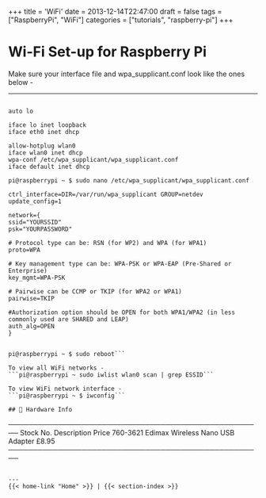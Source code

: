 +++
title = 'WiFi'
date = 2013-12-14T22:47:00
draft = false
tags = ["RaspberryPi", "WiFi"]
categories = ["tutorials", "raspberry-pi"]
+++

# Wi-Fi Set-up for Raspberry Pi

Make sure your interface file and wpa_supplicant.conf look like the ones below -

---
```pi@raspberrypi ~ $ sudo nano /etc/network/interfaces

auto lo

iface lo inet loopback
iface eth0 inet dhcp

allow-hotplug wlan0
iface wlan0 inet dhcp
wpa-conf /etc/wpa_supplicant/wpa_supplicant.conf
iface default inet dhcp

pi@raspberrypi ~ $ sudo nano /etc/wpa_supplicant/wpa_supplicant.conf

ctrl_interface=DIR=/var/run/wpa_supplicant GROUP=netdev
update_config=1

network={
ssid="YOURSSID"
psk="YOURPASSWORD"

# Protocol type can be: RSN (for WP2) and WPA (for WPA1)
proto=WPA

# Key management type can be: WPA-PSK or WPA-EAP (Pre-Shared or Enterprise)
key_mgmt=WPA-PSK

# Pairwise can be CCMP or TKIP (for WPA2 or WPA1)
pairwise=TKIP

#Authorization option should be OPEN for both WPA1/WPA2 (in less commonly used are SHARED and LEAP)
auth_alg=OPEN
}


pi@raspberrypi ~ $ sudo reboot```

To view all WiFi networks -
```pi@raspberrypi ~ sudo iwlist wlan0 scan | grep ESSID```

To view WiFi network interface -
```pi@raspberrypi ~ $ iwconfig```

## 💾 Hardware Info

```
────────────────────────────────────────────────────
Stock No. Description Price
760-3621 Edimax Wireless Nano USB Adapter £8.95
────────────────────────────────────────────────────
```

---
{{< home-link "Home" >}} | {{< section-index >}}  
